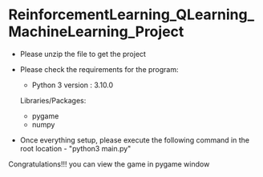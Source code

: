 # ReinforcementLearning_QLearning_MachineLearning_Project

- Please unzip the file to get the project
- Please check the requirements for the program:
    - Python 3 version : 3.10.0

    Libraries/Packages:
    - pygame
    - numpy

- Once everything setup, please execute the following command in the root location - "python3 main.py"

Congratulations!!! you can view the game in pygame window
